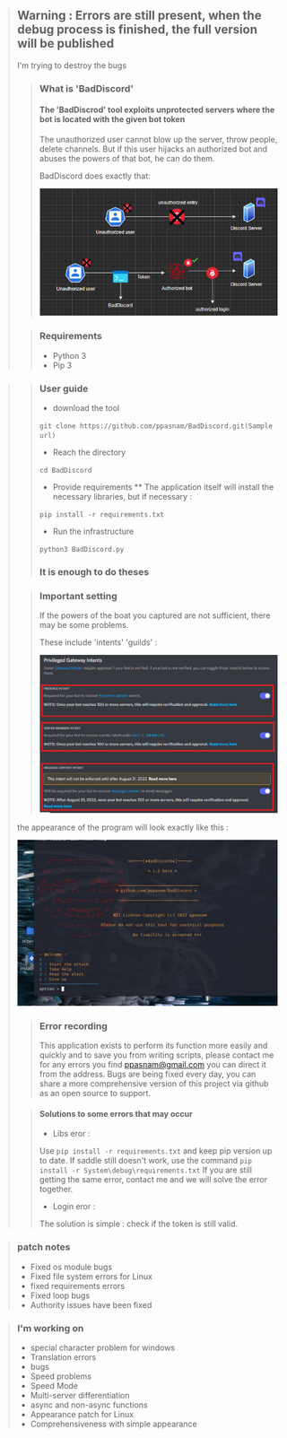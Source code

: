>## Warning : Errors are still present, when the debug process is finished, the full version will be published
> I'm trying to destroy the bugs
>> ### What is 'BadDiscord'
>> #### The 'BadDiscrod' tool exploits unprotected servers where the bot is located with the given bot token
>>
>> The unauthorized user cannot blow up the server, throw people, delete channels. But if this user hijacks an authorized bot and abuses the powers of that bot, he can do them.
>> 
>> BadDiscord does exactly that:
>>
>> ![example](System/Github/Media/diyagram.png)
>
>> ### Requirements
>> - Python 3
>> - Pip 3
>

>> ### User guide
>> - download the tool
>>
>> ```git clone https://github.com/ppasnam/BadDiscord.git(Sample url)```
>>
>> - Reach the directory
>>
>> ```cd BadDiscord```
>>
>> - Provide requirements **
>> The application itself will install the necessary libraries, but if necessary :
>>
>> ```pip install -r requirements.txt``` 
>>
>> - Run the infrastructure
>>
>> ```python3 BadDiscord.py```
>> 
>> ### It is enough to do theses
>>
>
>> ### Important setting
>> 
>> If the powers of the boat you captured are not sufficient, there may be some problems.
>> 
>> These include 'intents' 'guilds' : 
>>
>> ![Warning](System/Github/Media/intents.png)
>>
> the appearance of the program will look exactly like this : 
>
> ![Warning](System/Github/Media/main.png)
>> ### Error recording
>> This application exists to perform its function more easily and quickly and to save you from writing scripts, please contact me for any errors you find ppasnam@gmail.com you can direct it from the address.
>> Bugs are being fixed every day, you can share a more comprehensive version of this project via github as an open source to support.
>
>> #### Solutions to some errors that may occur
>> - Libs eror :
>>
>>Use ```pip install -r requirements.txt``` and keep pip version up to date. If saddle still doesn't work, use the command ```pip install -r System\debug\requirements.txt``` If you are still getting the same error, contact me and we will solve the error together.
>>
>> - Login eror :
>>
>> The solution is simple : check if the token is still valid.

> ### patch notes 
> - Fixed os module bugs
> - Fixed file system errors for Linux
> - fixed requirements errors
> - Fixed loop bugs
> - Authority issues have been fixed

> ### I'm working on
> - special character problem for windows
> - Translation errors 
> - bugs
> - Speed problems
> - Speed Mode
> - Multi-server differentiation
> - async and non-async functions
> - Appearance patch for Linux
> - Comprehensiveness with simple appearance